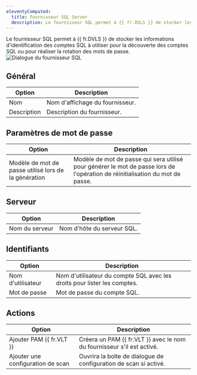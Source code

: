 ```yaml
---
eleventyComputed:
  title: Fournisseur SQL Server
  description: Le fournisseur SQL permet à {{ fr.DVLS }} de stocker les informations d'identification des comptes SQL à utiliser pour la découverte des comptes SQL ou pour réaliser la rotation des mots de passe.
---
```

Le fournisseur SQL permet à {{ fr.DVLS }} de stocker les informations d'identification des comptes SQL à utiliser pour la découverte des comptes SQL ou pour réaliser la rotation des mots de passe.
![Dialogue du fournisseur SQL](https://cdnweb.devolutions.net/docs/docs_en_server_ServerOp2118.png)

## Général
| Option      | Description                  |
|-------------|------------------------------|
| Nom         | Nom d'affichage du fournisseur.|
| Description | Description du fournisseur.  |

## Paramètres de mot de passe
| Option                              | Description                                                                                        |
|-------------------------------------|----------------------------------------------------------------------------------------------------|
| Modèle de mot de passe utilisé lors de la génération| Modèle de mot de passe qui sera utilisé pour générer le mot de passe lors de l'opération de réinitialisation du mot de passe.  |

## Serveur
| Option      | Description                   |
|-------------|-------------------------------|
| Nom du serveur | Nom d'hôte du serveur SQL.   |

## Identifiants
| Option   | Description                                               |
|----------|-----------------------------------------------------------|
| Nom d'utilisateur | Nom d'utilisateur du compte SQL avec les droits pour lister les comptes. |
| Mot de passe | Mot de passe du compte SQL.                              |

## Actions
| Option                | Description                                                         |
|-----------------------|---------------------------------------------------------------------|
| Ajouter PAM {{ fr.VLT }}  | Créera un PAM {{ fr.VLT }} avec le nom du fournisseur s'il est activé. |
| Ajouter une configuration de scan| Ouvrira la boîte de dialogue de configuration de scan si activé.                 |
